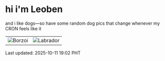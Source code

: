 # hi i'm Leoben

and i like dogs—so have some random dog pics that change whenever my CRON feels like it

|  |  |
|--------|----------|
| ![Borzoi](https://random-dog-vercel.vercel.app/api/random-borzoi?v=1760180528) | ![Labrador](https://random-dog-vercel.vercel.app/api/random-labrador?v=1760180528) |

Last updated: 2025-10-11 19:02 PHT
